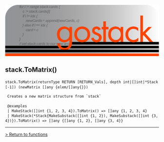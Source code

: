 ![Banner](../../media/gostack_SmallerTransparent.png)

 <h2>stack.ToMatrix()</h2>

 `stack.ToMatrix(returnType RETURN [RETURN_Vals], depth int|[]int|*Stack [-1]) (newMatrix []any {elem/[]any{}})`

```
 Creates a new matrix structure from `stack`

 @examples
 | MakeStack([]int {1, 2, 3, 4}).ToMatrix() => []any {1, 2, 3, 4}
 | MakeStack(*Stack{MakeSubstack([]int {1, 2}), MakeSubstack([]int {3, 4})}).ToMatrix() => []any {[]any {1, 2}, []any {3, 4}}
```

---

 [> Return to functions](../functionsAPI.md)